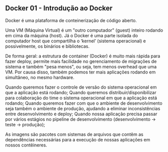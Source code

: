 ## Docker 01 - Introdução ao Docker

Docker é uma plataforma de conteinerização de código aberto.

Uma VM (Máquina Virtual) é um "outro computador" (guest) inteiro rodando em cima da máquina (host). Já o Docker é uma parte isolada do computador host que compartilha o ‘kernel’ (sistema operacional) e possivelmente, os binários e bibliotecas.

De forma geral: a estrutura de container (Docker) é muito mais rápida para fazer deploy, permite mais facilidade no gerenciamento de migrações de sistema e também "pesa menos", ou seja, tem menos overhead que uma VM. Por causa disso, também podemos ter mais aplicações rodando em simultâneo, no mesmo hardware.

Quando queremos fazer o controle de versão do sistema operacional em que a aplicação está rodando;
Quando queremos distribuir/disponibilizar para colaboração do time o sistema operacional em que a aplicação está rodando;
Quando queremos fazer com que o ambiente de desenvolvimento seja também o ambiente de produção, ajudando a eliminar inconsistências entre desenvolvimento e deploy;
Quando nossa aplicação precisa passar por vários estágios no pipeline de desenvolvimento (desenvolvimento → teste → produção);

As imagens são pacotes com sistemas de arquivos que contêm as dependências necessárias para a execução de nossas aplicações em nossos contêineres.
